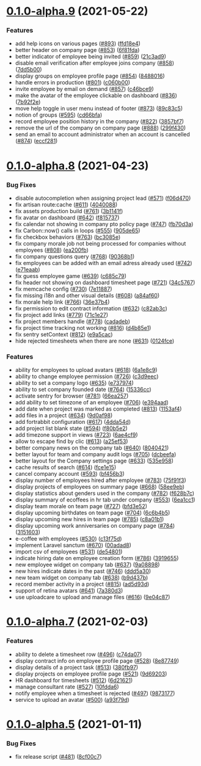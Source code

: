 # [0.1.0-alpha.9](https://github.com/officelifehq/officelife/compare/v0.1.0-alpha.8...v0.1.0-alpha.9) (2021-05-22)


### Features

* add help icons on various pages ([#893](https://github.com/officelifehq/officelife/issues/893)) ([ffd18e4](https://github.com/officelifehq/officelife/commit/ffd18e45b1d2fdf43a1b4054a21301a7aac7bad4))
* better header on company page ([#853](https://github.com/officelifehq/officelife/issues/853)) ([6f81fda](https://github.com/officelifehq/officelife/commit/6f81fda9028700c5b815520706cc2ec4c284392e))
* better indicator of employee being invited ([#859](https://github.com/officelifehq/officelife/issues/859)) ([21c3ad9](https://github.com/officelifehq/officelife/commit/21c3ad9d656e5a918d5e4b4194dc350a18db992e))
* disable email verification after employee joins company  ([#858](https://github.com/officelifehq/officelife/issues/858)) ([7dd5b00](https://github.com/officelifehq/officelife/commit/7dd5b00e57802157b2e837778b2239f569ae24e1))
* display groups on employee profile page ([#854](https://github.com/officelifehq/officelife/issues/854)) ([8488016](https://github.com/officelifehq/officelife/commit/848801627b1045bd0ad8f54cc81a22721ae6811e))
* handle errors in production ([#801](https://github.com/officelifehq/officelife/issues/801)) ([c060b00](https://github.com/officelifehq/officelife/commit/c060b008b122662eee8df1b0b1a6289be52fc0e8))
* invite employee by email on demand ([#857](https://github.com/officelifehq/officelife/issues/857)) ([c46bce9](https://github.com/officelifehq/officelife/commit/c46bce9f6eb96aca4574ca7247b49008509f3191))
* make the avatar of the employee clickable on dashboard ([#836](https://github.com/officelifehq/officelife/issues/836)) ([7b92f2e](https://github.com/officelifehq/officelife/commit/7b92f2e7a659f4526dd9c1374ab449686dfe7837))
* move help toggle in user menu instead of footer ([#873](https://github.com/officelifehq/officelife/issues/873)) ([89c83c5](https://github.com/officelifehq/officelife/commit/89c83c5ab824ef770cf3df05dd1eb8a65a25178d))
* notion of groups ([#595](https://github.com/officelifehq/officelife/issues/595)) ([cd66bfa](https://github.com/officelifehq/officelife/commit/cd66bfad3a29fb66d5f3a7e9374141e7ad79bc93))
* record employee position history in the company ([#822](https://github.com/officelifehq/officelife/issues/822)) ([3857bf7](https://github.com/officelifehq/officelife/commit/3857bf7a850397788d5ba85aef08271fd4e6a6ec))
* remove the url of the company on company page ([#888](https://github.com/officelifehq/officelife/issues/888)) ([299f430](https://github.com/officelifehq/officelife/commit/299f430d66c16bf2258b532ed28a4322b2933a00))
* send an email to account administrator when an account is cancelled ([#874](https://github.com/officelifehq/officelife/issues/874)) ([eccf281](https://github.com/officelifehq/officelife/commit/eccf28166c354f8fa162f4c9b0caa3acc9462f83))

# [0.1.0-alpha.8](https://github.com/officelifehq/officelife/compare/v0.1.0-alpha.7...v0.1.0-alpha.8) (2021-04-23)


### Bug Fixes

* disable autocompletion when assigning project lead ([#571](https://github.com/officelifehq/officelife/issues/571)) ([f06d470](https://github.com/officelifehq/officelife/commit/f06d4703fea52a01277234fc9e32adaf1cb7ee33))
* fix artisan route:cache ([#611](https://github.com/officelifehq/officelife/issues/611)) ([4040088](https://github.com/officelifehq/officelife/commit/40400886a69bb3f38024b03db269b872651bff4e))
* fix assets production build ([#761](https://github.com/officelifehq/officelife/issues/761)) ([3b1141f](https://github.com/officelifehq/officelife/commit/3b1141f268c6bbc44dc3d165416687c1c3aa22e1))
* fix avatar on dashboard ([#642](https://github.com/officelifehq/officelife/issues/642)) ([f815737](https://github.com/officelifehq/officelife/commit/f815737ffe75bade8ed9c76d18c86d1d3532f545))
* fix calendar not showing in company pto policy page ([#747](https://github.com/officelifehq/officelife/issues/747)) ([fb70d3a](https://github.com/officelifehq/officelife/commit/fb70d3a222e5b43c7afdcaa75edfc072f945e937))
* fix Carbon::now() calls in loops ([#555](https://github.com/officelifehq/officelife/issues/555)) ([905de65](https://github.com/officelifehq/officelife/commit/905de652b19fc507a686b7bb73f8d62d5575960a))
* fix checkbox behaviors ([#763](https://github.com/officelifehq/officelife/issues/763)) ([bc3085e](https://github.com/officelifehq/officelife/commit/bc3085eca26f18abb19b92695435e5652e9fd340))
* fix company morale job not being processed for companies without employees ([#808](https://github.com/officelifehq/officelife/issues/808)) ([ea200fb](https://github.com/officelifehq/officelife/commit/ea200fb1f7cc2485f2837d6983d0113ad0fb1ac0))
* fix company questions query ([#768](https://github.com/officelifehq/officelife/issues/768)) ([90368b1](https://github.com/officelifehq/officelife/commit/90368b18c199a7a4b26aa260fde3519e2ed31c12))
* fix employees can be added with an email adress already used ([#742](https://github.com/officelifehq/officelife/issues/742)) ([e71eaab](https://github.com/officelifehq/officelife/commit/e71eaabdb40841ded083ec2a495db2d046059cbf))
* fix guess employee game ([#639](https://github.com/officelifehq/officelife/issues/639)) ([c685c79](https://github.com/officelifehq/officelife/commit/c685c797eaa06f2f0a8d932062e6d3c4cfa79e85))
* fix header not showing on dashboard timesheet page ([#721](https://github.com/officelifehq/officelife/issues/721)) ([34c5767](https://github.com/officelifehq/officelife/commit/34c5767ffae69d63347fcd86afc29261b0b1134b))
* fix memcache config ([#730](https://github.com/officelifehq/officelife/issues/730)) ([7e11887](https://github.com/officelifehq/officelife/commit/7e118873252b781ff845dd45deb9635be9e2a1eb))
* fix missing i18n and other visual details ([#608](https://github.com/officelifehq/officelife/issues/608)) ([a84af60](https://github.com/officelifehq/officelife/commit/a84af605f2aca852bead8f9ed4d98ed10d54d745))
* fix morale help link ([#766](https://github.com/officelifehq/officelife/issues/766)) ([36e37b4](https://github.com/officelifehq/officelife/commit/36e37b48324fbd5389d0837754e05735d762b51f))
* fix permission to edit contract information ([#632](https://github.com/officelifehq/officelife/issues/632)) ([c82ab3c](https://github.com/officelifehq/officelife/commit/c82ab3c8cb03b918d069892767b62267da59aac4))
* fix project add links ([#779](https://github.com/officelifehq/officelife/issues/779)) ([71c1e27](https://github.com/officelifehq/officelife/commit/71c1e279c866b0731106cfb752cd670b7eb5a2cd))
* fix project members handle ([#778](https://github.com/officelifehq/officelife/issues/778)) ([cadadeb](https://github.com/officelifehq/officelife/commit/cadadebc3dce7bdfd2e8d154b1ee44a96dbd1b4a))
* fix project time tracking not working ([#816](https://github.com/officelifehq/officelife/issues/816)) ([d4b85e1](https://github.com/officelifehq/officelife/commit/d4b85e18314bc240e79378879190db118ac8aabf))
* fix sentry setContext ([#812](https://github.com/officelifehq/officelife/issues/812)) ([e9a5cac](https://github.com/officelifehq/officelife/commit/e9a5cac8a03344c0dff94eb3a7ee5c7608bbb7bd))
* hide rejected timesheets when there are none ([#631](https://github.com/officelifehq/officelife/issues/631)) ([0124fce](https://github.com/officelifehq/officelife/commit/0124fce982dd1546145749126b6d50ff6d224ee6))


### Features

* ability for employees to upload avatars ([#618](https://github.com/officelifehq/officelife/issues/618)) ([6a1e8c9](https://github.com/officelifehq/officelife/commit/6a1e8c9efcb15517ccbacd89e91c7837ddd3ee7c))
* ability to change employee permission ([#726](https://github.com/officelifehq/officelife/issues/726)) ([c3d9eec](https://github.com/officelifehq/officelife/commit/c3d9eec0446d9e0ae598f7d99d89806f187f8b79))
* ability to set a company logo ([#635](https://github.com/officelifehq/officelife/issues/635)) ([e737974](https://github.com/officelifehq/officelife/commit/e737974c6e89f33a7580dfa06535de7eccb31079))
* ability to set company founded date ([#764](https://github.com/officelifehq/officelife/issues/764)) ([15336cc](https://github.com/officelifehq/officelife/commit/15336cc203ff9829af95f5eb1c1c1634fceac76d))
* activate sentry for browser ([#781](https://github.com/officelifehq/officelife/issues/781)) ([66ea257](https://github.com/officelifehq/officelife/commit/66ea25711ba89a5ace1a3a93131fa644c7b04460))
* add ability to set timezone of an employee ([#706](https://github.com/officelifehq/officelife/issues/706)) ([e394aad](https://github.com/officelifehq/officelife/commit/e394aadfc770b2adbdd46650fe002ba3c25de576))
* add date when project was marked as completed ([#813](https://github.com/officelifehq/officelife/issues/813)) ([1153af4](https://github.com/officelifehq/officelife/commit/1153af42d8b2b97874ded5a32a248e4cf8a39354))
* add files in a project ([#634](https://github.com/officelifehq/officelife/issues/634)) ([9d0af98](https://github.com/officelifehq/officelife/commit/9d0af9831f80fde66ad5c98c30c86be3c9abb0de))
* add fortrabbit configuration ([#617](https://github.com/officelifehq/officelife/issues/617)) ([4dda54d](https://github.com/officelifehq/officelife/commit/4dda54d9041b2eb4048ccc576756a4219a4a8ef2))
* add project list blank state ([#594](https://github.com/officelifehq/officelife/issues/594)) ([f80b5e2](https://github.com/officelifehq/officelife/commit/f80b5e2d1ca524c15bc84d0e22649018a572efb8))
* add timezone support in views ([#723](https://github.com/officelifehq/officelife/issues/723)) ([6ae4cf9](https://github.com/officelifehq/officelife/commit/6ae4cf905f91260675066554c1ed83a9b3170a7b))
* allow to escape find by clic ([#613](https://github.com/officelifehq/officelife/issues/613)) ([a25ef53](https://github.com/officelifehq/officelife/commit/a25ef53c39a9fec3e322d789f41fad18a5bb99c0))
* better company news on the company tab ([#640](https://github.com/officelifehq/officelife/issues/640)) ([8040421](https://github.com/officelifehq/officelife/commit/80404214adf381605c354e4d58bc58fed75b350b))
* better layout for team and company audit logs ([#705](https://github.com/officelifehq/officelife/issues/705)) ([dcbeefa](https://github.com/officelifehq/officelife/commit/dcbeefa8969043fa03c1472f8f479b4802c82cde))
* better layout for the Company settings page ([#633](https://github.com/officelifehq/officelife/issues/633)) ([535e958](https://github.com/officelifehq/officelife/commit/535e958a549404890c8b3ae6d93a66a0111298f1))
* cache results of search ([#614](https://github.com/officelifehq/officelife/issues/614)) ([fce1e15](https://github.com/officelifehq/officelife/commit/fce1e154d44822cddf8986ed21ee25f5ca52fcb1))
* cancel company account ([#593](https://github.com/officelifehq/officelife/issues/593)) ([bf456b3](https://github.com/officelifehq/officelife/commit/bf456b35cf3c9c6e5d179cd5fd7e995d126522ad))
* display number of employees hired after employee ([#783](https://github.com/officelifehq/officelife/issues/783)) ([75f91f3](https://github.com/officelifehq/officelife/commit/75f91f359ad93338ff416ee836e8b0f8dd9ef6d7))
* display projects of employees on summary page ([#668](https://github.com/officelifehq/officelife/issues/668)) ([58ee9eb](https://github.com/officelifehq/officelife/commit/58ee9eb2421c5d57a085da68d63f6e0ae7f3fdd0))
* display statistics about genders used in the company ([#782](https://github.com/officelifehq/officelife/issues/782)) ([f628b7c](https://github.com/officelifehq/officelife/commit/f628b7c0a5565ae23b40e4a00371355a1e7d6e6f))
* display summary of ecoffees in hr tab under company  ([#553](https://github.com/officelifehq/officelife/issues/553)) ([6ea1cc1](https://github.com/officelifehq/officelife/commit/6ea1cc1c9ec87792b3223828341f4dde7965f4bb))
* display team morale on team page ([#727](https://github.com/officelifehq/officelife/issues/727)) ([bfd3e52](https://github.com/officelifehq/officelife/commit/bfd3e52b780178705df6d7ee83144b1ffa7c8875))
* display upcoming birthdates on team page ([#704](https://github.com/officelifehq/officelife/issues/704)) ([6c6b4b5](https://github.com/officelifehq/officelife/commit/6c6b4b5971e8fb3062839eb501785f179f30d7b2))
* display upcoming new hires in team page ([#785](https://github.com/officelifehq/officelife/issues/785)) ([c8a01b1](https://github.com/officelifehq/officelife/commit/c8a01b1dc4666d0765bea9cf8c70a5d1ab1ca167))
* display upcoming work anniversaries on company page ([#784](https://github.com/officelifehq/officelife/issues/784)) ([3151603](https://github.com/officelifehq/officelife/commit/3151603d6b3f22615c25c0cdf0e82ba2af4d13b8))
* e-coffee with employees ([#530](https://github.com/officelifehq/officelife/issues/530)) ([c13f75d](https://github.com/officelifehq/officelife/commit/c13f75dda779e008c2ea404ba4fea13600076c69))
* implement Laravel sanctum ([#670](https://github.com/officelifehq/officelife/issues/670)) ([00adad8](https://github.com/officelifehq/officelife/commit/00adad817bf810cd8c695a04d575a513dd226cb6))
* import csv of employees ([#531](https://github.com/officelifehq/officelife/issues/531)) ([de54801](https://github.com/officelifehq/officelife/commit/de54801e5315a209a1c7fd6fdc4745fc7e0504c7))
* indicate hiring date on employee creation form ([#786](https://github.com/officelifehq/officelife/issues/786)) ([3919655](https://github.com/officelifehq/officelife/commit/39196551812b59e6fa89054f574f4478ed80ecd2))
* new employee widget on company tab ([#637](https://github.com/officelifehq/officelife/issues/637)) ([9a08898](https://github.com/officelifehq/officelife/commit/9a0889855c39fa78d117843f95ed65aa17c402b8))
* new hires indicate dates in the past ([#746](https://github.com/officelifehq/officelife/issues/746)) ([ddd5a30](https://github.com/officelifehq/officelife/commit/ddd5a30d7d0c6a9c50f05ecbe911b9858eb5271e))
* new team widget on company tab ([#638](https://github.com/officelifehq/officelife/issues/638)) ([b9d437b](https://github.com/officelifehq/officelife/commit/b9d437b4a8ad052d6a8291da4ac9815e4ea82283))
* record member activity in a project ([#815](https://github.com/officelifehq/officelife/issues/815)) ([ad5d93d](https://github.com/officelifehq/officelife/commit/ad5d93db8f880c98b22a090082c6d7f1ab170b65))
* support of retina avatars ([#641](https://github.com/officelifehq/officelife/issues/641)) ([7a380d3](https://github.com/officelifehq/officelife/commit/7a380d3dbefb87e36d3cd5c8fa3f60f6f31170c4))
* use uploadcare to upload and manage files ([#616](https://github.com/officelifehq/officelife/issues/616)) ([9e04c87](https://github.com/officelifehq/officelife/commit/9e04c87b1a7aebacae6c566e81354fdafc1c2010))

# [0.1.0-alpha.7](https://github.com/officelifehq/officelife/compare/v0.1.0-alpha.6...v0.1.0-alpha.7) (2021-02-03)


### Features

* ability to delete a timesheet row ([#496](https://github.com/officelifehq/officelife/issues/496)) ([c74da07](https://github.com/officelifehq/officelife/commit/c74da070a9e4a5cb7f19733faee8b79d850eee68))
* display contract info on employee profile page ([#528](https://github.com/officelifehq/officelife/issues/528)) ([8e87749](https://github.com/officelifehq/officelife/commit/8e8774943314df89baf3bd48d77b1ad5f8da80b7))
* display details of a project task ([#513](https://github.com/officelifehq/officelife/issues/513)) ([380fb97](https://github.com/officelifehq/officelife/commit/380fb97be6f2d37819dc3cb7f4b879f9d39be690))
* display projects on employee profile page ([#521](https://github.com/officelifehq/officelife/issues/521)) ([9d69203](https://github.com/officelifehq/officelife/commit/9d692035cd812a7e0b854978c86b6e81ac495eb3))
* HR dashboard for timesheets ([#512](https://github.com/officelifehq/officelife/issues/512)) ([6d21621](https://github.com/officelifehq/officelife/commit/6d21621a2090c239b756af8919dd1a6ba1b748e6))
* manage consultant rate ([#527](https://github.com/officelifehq/officelife/issues/527)) ([10fdda6](https://github.com/officelifehq/officelife/commit/10fdda6f165c061af0133ac83289fab03ebd2b84))
* notify employee when a timesheet is rejected ([#497](https://github.com/officelifehq/officelife/issues/497)) ([9873177](https://github.com/officelifehq/officelife/commit/9873177d27c9eac85cac679df3d7874b7ce82777))
* service to upload an avatar ([#500](https://github.com/officelifehq/officelife/issues/500)) ([a93f79d](https://github.com/officelifehq/officelife/commit/a93f79d4cc8f5adba7db2559309043ced76f0af9))

# [0.1.0-alpha.5](https://github.com/officelifehq/officelife/compare/v0.1.0-alpha.4...v0.1.0-alpha.5) (2021-01-11)


### Bug Fixes

* fix release script ([#481](https://github.com/officelifehq/officelife/issues/481)) ([8cf00c7](https://github.com/officelifehq/officelife/commit/8cf00c7e70ae01155dbac15efbac0564629d40b3))
